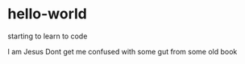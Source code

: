# hello-world

starting to learn to code

I am Jesus
Dont get me confused with some gut from some old book
